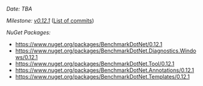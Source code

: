 _Date: TBA_

_Milestone: [v0.12.1](https://github.com/dotnet/BenchmarkDotNet/issues?q=milestone%3Av0.12.1)_
([List of commits](https://github.com/dotnet/BenchmarkDotNet/compare/v0.12.0...v0.12.1))

_NuGet Packages:_
* https://www.nuget.org/packages/BenchmarkDotNet/0.12.1
* https://www.nuget.org/packages/BenchmarkDotNet.Diagnostics.Windows/0.12.1
* https://www.nuget.org/packages/BenchmarkDotNet.Tool/0.12.1
* https://www.nuget.org/packages/BenchmarkDotNet.Annotations/0.12.1
* https://www.nuget.org/packages/BenchmarkDotNet.Templates/0.12.1
